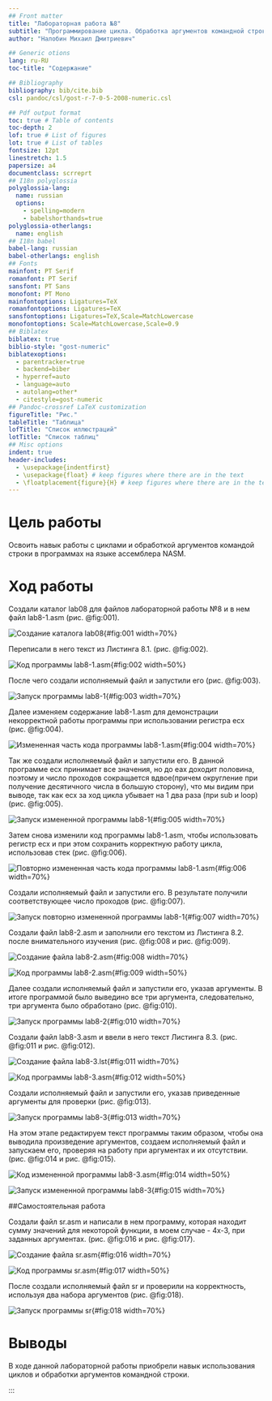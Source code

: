 ```yaml
---
## Front matter
title: "Лабораторная работа №8"
subtitle: "Программирование цикла. Обработка аргументов командной строки"
author: "Налобин Михаил Дмитриевич"

## Generic otions
lang: ru-RU
toc-title: "Содержание"

## Bibliography
bibliography: bib/cite.bib
csl: pandoc/csl/gost-r-7-0-5-2008-numeric.csl

## Pdf output format
toc: true # Table of contents
toc-depth: 2
lof: true # List of figures
lot: true # List of tables
fontsize: 12pt
linestretch: 1.5
papersize: a4
documentclass: scrreprt
## I18n polyglossia
polyglossia-lang:
  name: russian
  options:
	- spelling=modern
	- babelshorthands=true
polyglossia-otherlangs:
  name: english
## I18n babel
babel-lang: russian
babel-otherlangs: english
## Fonts
mainfont: PT Serif
romanfont: PT Serif
sansfont: PT Sans
monofont: PT Mono
mainfontoptions: Ligatures=TeX
romanfontoptions: Ligatures=TeX
sansfontoptions: Ligatures=TeX,Scale=MatchLowercase
monofontoptions: Scale=MatchLowercase,Scale=0.9
## Biblatex
biblatex: true
biblio-style: "gost-numeric"
biblatexoptions:
  - parentracker=true
  - backend=biber
  - hyperref=auto
  - language=auto
  - autolang=other*
  - citestyle=gost-numeric
## Pandoc-crossref LaTeX customization
figureTitle: "Рис."
tableTitle: "Таблица"
lofTitle: "Список иллюстраций"
lotTitle: "Список таблиц"
## Misc options
indent: true
header-includes:
  - \usepackage{indentfirst}
  - \usepackage{float} # keep figures where there are in the text
  - \floatplacement{figure}{H} # keep figures where there are in the text
---
```


# Цель работы

Освоить навык работы с циклами и обработкой аргументов командой строки в программах на языке ассемблера NASM.

# Ход работы

Создали каталог lab08 для файлов лабораторной работы №8 и в нем файл lab8-1.asm (рис. @fig:001).

![Создание каталога lab08](image/1.png){#fig:001 width=70%}

Переписали в него текст из Листинга 8.1. (рис. @fig:002).

![Код программы lab8-1.asm](image/2.png){#fig:002 width=50%}

После чего создали исполняемый файл и запустили его (рис. @fig:003).

![Запуск программы lab8-1](image/3.png){#fig:003 width=70%}

Далее изменяем содержание lab8-1.asm для демонстрации некорректной работы программы при использовании регистра ecx (рис. @fig:004).

![Измененная часть кода программы lab8-1.asm](image/4.png){#fig:004 width=70%}

Так же создали исполняемый файл и запустили его. В данной программе ecx принимает все значения, но до eax доходит половина, поэтому и число проходов сокращается вдвое(причем округление при получение десятичного числа в большую сторону), что мы видим при выводе, так как ecx за ход цикла убывает на 1 два раза (при sub и loop)  (рис. @fig:005).

![Запуск измененной программы lab8-1](image/5.png){#fig:005 width=70%}

Затем снова изменили код программы lab8-1.asm, чтобы использовать регистр ecx и при этом сохранить корректную работу цикла, использовав стек (рис. @fig:006).

![Повторно измененная часть кода программы lab8-1.asm](image/6.png){#fig:006 width=70%}

Создали исполняемый файл и запустили его. В результате получили соответствующее число проходов (рис. @fig:007).

![Запуск повторно измененной программы lab8-1](image/7.png){#fig:007 width=70%}

Создали файл lab8-2.asm и заполнили его текстом из Листинга 8.2. после внимательного изучения (рис. @fig:008 и рис. @fig:009).

![Создание файла lab8-2.asm](image/8.png){#fig:008 width=70%}

![Код программы lab8-2.asm](image/9.png){#fig:009 width=50%}

Далее создали исполняемый файл и запустили его, указав аргументы. В итоге программой было выведино все три аргумента, следовательно, три аргумента было обработано (рис. @fig:010).

![Запуск программы lab8-2](image/10.png){#fig:010 width=70%}

Создали файл lab8-3.asm и ввели в него текст Листинга 8.3. (рис. @fig:011 и рис. @fig:012).

![Создание файла lab8-3.lst](image/11.png){#fig:011 width=70%}

![Код программы lab8-3.asm](image/12.png){#fig:012 width=50%}

Создали исполняемый файл и запустили его, указав приведенные аргументы для проверки (рис. @fig:013).

![Запуск программы lab8-3](image/13.png){#fig:013 width=70%}

На этом этапе редактируем текст программы таким образом, чтобы она выводила произведение аргументов, создаем исполняемый файл и запускаем его, проверяя на работу при аргументах и их отсутствии. (рис. @fig:014 и рис. @fig:015).

![Код измененной программы lab8-3.asm](image/14.png){#fig:014 width=50%}

![Запуск измененной программы lab8-3](image/15.png){#fig:015 width=70%}

##Самостоятельная работа

Создали файл sr.asm и написали в нем программу, которая находит сумму значений для некоторой функции, в моем случае - 4x-3, при заданных аргументах. (рис. @fig:016 и рис. @fig:017).

![Создание файла sr.asm](image/16.png){#fig:016 width=70%}

![Код программы sr.asm](image/17.png){#fig:017 width=50%}

После создали исполняемый файл sr и проверили на корректность, используя два набора аргументов (рис. @fig:018).

![Запуск программы sr](image/18.png){#fig:018 width=70%}

# Выводы

В ходе данной лабораторной работы приобрели навык использования циклов и обработки аргументов командной строки.

:::
